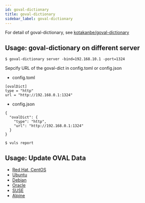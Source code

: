 ```yaml
---
id: goval-dictionary
title: goval-dictionary
sidebar_label: goval-dictionary
---
```


For detail of goval-dictionary, see [kotakanbe/goval-dictionary](https://github.com/kotakanbe/goval-dictionary)

## Usage: goval-dictionary on different server

```
$ goval-dictionary server -bind=192.168.10.1 -port=1324
```

Sepcify URL of the goval-dict in config.toml or config.json

- config.toml

```
[ovalDict]
type = "http"
url = "http://192.168.0.1:1324"
```

- config.json

```
{
  "ovalDict": {
    "type": "http",
    "url": "http://192.168.0.1:1324"
  }
}
```

```
$ vuls report 
```

## Usage: Update OVAL Data

- [Red Hat, CentOS](https://github.com/kotakanbe/goval-dictionary#usage-fetch-oval-data-from-redhat)
- [Ubuntu](https://github.com/kotakanbe/goval-dictionary#usage-fetch-oval-data-from-ubuntu)
- [Debian](https://github.com/kotakanbe/goval-dictionary#usage-fetch-oval-data-from-debian)
- [Oracle](https://github.com/kotakanbe/goval-dictionary#usage-fetch-oval-data-from-oracle)
- [SUSE](https://github.com/kotakanbe/goval-dictionary#usage-fetch-oval-data-from-suse)
- [Alpine](https://github.com/kotakanbe/goval-dictionary#usage-fetch-alpine-secdb-as-oval-data-type)


